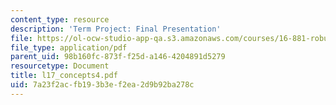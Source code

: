 ```yaml
---
content_type: resource
description: 'Term Project: Final Presentation'
file: https://ol-ocw-studio-app-qa.s3.amazonaws.com/courses/16-881-robust-system-design-summer-1998/7a23f2acfb193b3ef2ea2d9b92ba278c_l17_concepts4.pdf
file_type: application/pdf
parent_uid: 98b160fc-873f-f25d-a146-4204891d5279
resourcetype: Document
title: l17_concepts4.pdf
uid: 7a23f2ac-fb19-3b3e-f2ea-2d9b92ba278c
---
```

